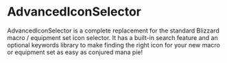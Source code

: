 # AdvancedIconSelector

AdvancedIconSelector is a complete replacement for the standard Blizzard macro / equipment set icon selector. It has a built-in search feature and an optional keywords library to make finding the right icon for your new macro or equipment set as easy as conjured mana pie!
